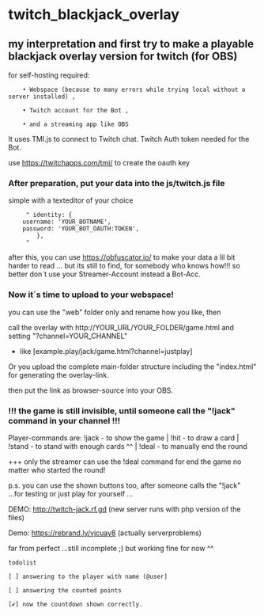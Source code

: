 # twitch_blackjack_overlay

## my interpretation and first try to make a playable blackjack overlay version for twitch (for OBS)

 for self-hosting required: 	
 		
   		• Webspace (because to many errors while trying local without a server installed) ,
 
		• Twitch account for the Bot ,
   
		• and a streaming app like OBS
  

 It uses TMI.js to connect to Twitch chat. Twitch Auth token needed for the Bot. 

 use https://twitchapps.com/tmi/ to create the oauth key 



### After preparation, put your data into the js/twitch.js file 

simple with a texteditor of your choice

		 " identity: {
		username: 'YOUR_BOTNAME',
		password: 'YOUR_BOT_OAUTH:TOKEN',
			},
		 "

 after this, you can use https://obfuscator.io/ to make your data a lil bit harder to read ... 
 but its still to find, for somebody who knows how!!! 
 so better don´t use your Streamer-Account instead a Bot-Acc.

 

### Now it´s time to upload to your webspace!
 
 you can use the "web" folder only and rename how you like, then

 call the overlay with http://YOUR_URL/YOUR_FOLDER/game.html and setting "?channel=YOUR_CHANNEL" 
 
 * like [example.play/jack/game.html?channel=justplay]
 
 
 Or you upload the complete main-folder structure including the "index.html" for generating the overlay-link.
 
 then put the link as browser-source into your OBS.
 
 

### !!! the game is still invisible, until someone call the "!jack" command in your channel !!!

 Player-commands are:  !jack - to show the game | !hit - to draw a card | !stand - to stand with enough cards ^^ | !deal - to manually end the round
 
 
 +++ only the streamer can use the !deal command for end the game no matter who started the round!

 p.s. you can use the shown buttons too, after someone calls the "!jack" ...for testing or just play for yourself ...

 

 DEMO:  http://twitch-jack.rf.gd   (new server runs with php version of the files) 
 
 Demo: https://rebrand.ly/vjcuay8 (actually serverproblems)
 

 far from perfect ...still incomplete ;) but working fine for now ^^
 
 

	todolist

	[ ] answering to the player with name (@user]

	[ ] answering the counted points

	[✔] now the countdown shown correctly.
